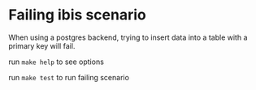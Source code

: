 # Failing ibis scenario

When using a postgres backend, trying to insert data into a table
with a primary key will fail.


run `make help` to see options

run `make test` to run failing scenario
